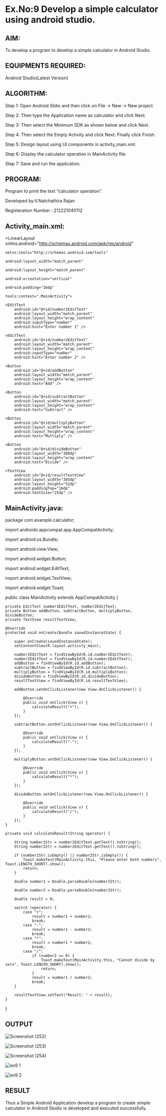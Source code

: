 # Ex.No:9 Develop a simple calculator using android studio.

## AIM:

To develop a program to develop a simple calculator in Android Studio.

## EQUIPMENTS REQUIRED:

Android Studio(Latest Version)

## ALGORITHM:

Step 1: Open Android Stdio and then click on File -> New -> New project.

Step 2: Then type the Application name as calculator and click Next. 

Step 3: Then select the Minimum SDK as shown below and click Next.

Step 4: Then select the Empty Activity and click Next. Finally click Finish.

Step 5: Design layout using UI components in activity_main.xml.

Step 6: Display the calculator operation in MainActivity file.

Step 7: Save and run the application.

## PROGRAM:
Program to print the text “calculator operation”.

Developed by:V.Natchathira Rajan

Registeration Number : 212221040112


## Activity_main.xml:
<LinearLayout xmlns:android="http://schemas.android.com/apk/res/android"
              
    xmlns:tools="http://schemas.android.com/tools"
              
    android:layout_width="match_parent"
              
    android:layout_height="match_parent"
              
    android:orientation="vertical"
              
    android:padding="16dp"
              
    tools:context=".MainActivity">

    <EditText
        android:id="@+id/number1EditText"
        android:layout_width="match_parent"
        android:layout_height="wrap_content"
        android:inputType="number"
        android:hint="Enter number 1" />

    <EditText
        android:id="@+id/number2EditText"
        android:layout_width="match_parent"
        android:layout_height="wrap_content"
        android:inputType="number"
        android:hint="Enter number 2" />

    <Button
        android:id="@+id/addButton"
        android:layout_width="match_parent"
        android:layout_height="wrap_content"
        android:text="Add" />

    <Button
        android:id="@+id/subtractButton"
        android:layout_width="match_parent"
        android:layout_height="wrap_content"
        android:text="Subtract" />

    <Button
        android:id="@+id/multiplyButton"
        android:layout_width="match_parent"
        android:layout_height="wrap_content"
        android:text="Multiply" />

    <Button
        android:id="@+id/divideButton"
        android:layout_width="380dp"
        android:layout_height="wrap_content"
        android:text="Divide" />

    <TextView
        android:id="@+id/resultTextView"
        android:layout_width="385dp"
        android:layout_height="51dp"
        android:paddingTop="16dp"
        android:textSize="25dp" />

</LinearLayout>

## MainActivity.java:
package com.example.calculator;

import androidx.appcompat.app.AppCompatActivity;

import android.os.Bundle;

import android.view.View;

import android.widget.Button;

import android.widget.EditText;

import android.widget.TextView;

import android.widget.Toast;

public class MainActivity extends AppCompatActivity {

    private EditText number1EditText, number2EditText;
    private Button addButton, subtractButton, multiplyButton, divideButton;
    private TextView resultTextView;

    @Override
    protected void onCreate(Bundle savedInstanceState) {
    
        super.onCreate(savedInstanceState);
        setContentView(R.layout.activity_main);

        number1EditText = findViewById(R.id.number1EditText);
        number2EditText = findViewById(R.id.number2EditText);
        addButton = findViewById(R.id.addButton);
        subtractButton = findViewById(R.id.subtractButton);
        multiplyButton = findViewById(R.id.multiplyButton);
        divideButton = findViewById(R.id.divideButton);
        resultTextView = findViewById(R.id.resultTextView);

        addButton.setOnClickListener(new View.OnClickListener() {
        
            @Override
            public void onClick(View v) {
                calculateResult("+");
            }
        });

        subtractButton.setOnClickListener(new View.OnClickListener() {
        
            @Override
            public void onClick(View v) {
                calculateResult("-");
            }
        });

        multiplyButton.setOnClickListener(new View.OnClickListener() {
        
            @Override
            public void onClick(View v) {
                calculateResult("*");
            }
        });

        divideButton.setOnClickListener(new View.OnClickListener() {
        
            @Override
            public void onClick(View v) {
                calculateResult("/");
            }
        });
    }

    private void calculateResult(String operator) {
    
        String number1Str = number1EditText.getText().toString();
        String number2Str = number2EditText.getText().toString();

        if (number1Str.isEmpty() || number2Str.isEmpty()) {
            Toast.makeText(MainActivity.this, "Please enter both numbers", Toast.LENGTH_SHORT).show();
            return;
        }

        double number1 = Double.parseDouble(number1Str);
        
        double number2 = Double.parseDouble(number2Str);

        double result = 0;

        switch (operator) {
            case "+":
                result = number1 + number2;
                break;
            case "-":
                result = number1 - number2;
                break;
            case "*":
                result = number1 * number2;
                break;
            case "/":
                if (number2 == 0) {
                    Toast.makeText(MainActivity.this, "Cannot divide by zero", Toast.LENGTH_SHORT).show();
                    return;
                }
                result = number1 / number2;
                break;
        }

        resultTextView.setText("Result: " + result);
    }
}

## OUTPUT
![Screenshot (252)](https://github.com/Aishwarya-TM/Mobile-Application-Development/assets/127846109/f048ebc6-418c-4f29-8de0-5a5821d78c31)

![Screenshot (253)](https://github.com/Aishwarya-TM/Mobile-Application-Development/assets/127846109/f82e76ee-7775-45c1-b0b3-331de8450f94)

![Screenshot (254)](https://github.com/Aishwarya-TM/Mobile-Application-Development/assets/127846109/b1a6c7ea-2aa8-4218-b477-d4a8df9df793)

![ex9 1](https://github.com/Aishwarya-TM/Mobile-Application-Development/assets/127846109/795c6969-944a-44ca-8c15-805d211e7542)

![ex9 2](https://github.com/Aishwarya-TM/Mobile-Application-Development/assets/127846109/2ddfa26f-b6a4-4c69-b227-7e07fbfc7bb7)


## RESULT
Thus a Simple Android Application develop a program to create simple calculator in Android Studio is developed and executed successfully.
